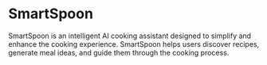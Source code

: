 # SmartSpoon
SmartSpoon is an intelligent AI cooking assistant designed to simplify and enhance the cooking experience.  SmartSpoon helps users discover recipes, generate meal ideas, and guide them through the cooking process.
